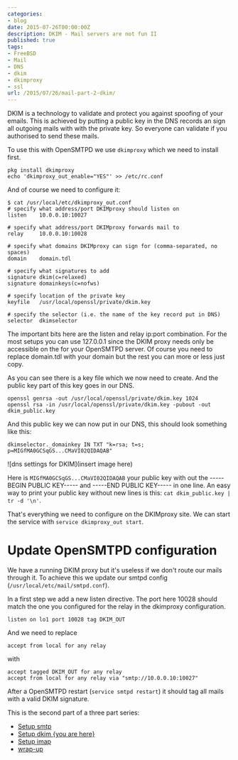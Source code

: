 ```yaml
---
categories:
- blog
date: 2015-07-26T00:00:00Z
description: DKIM - Mail servers are not fun II
published: true
tags:
- FreeBSD
- Mail
- DNS
- dkim
- dkimproxy
- ssl
url: /2015/07/26/mail-part-2-dkim/
---
```


DKIM is a technology to validate and protect you against spoofing of your emails.
This is achieved by putting a public key in the DNS records an sign all outgoing mails
with with the private key. So everyone can validate if you authorised to send these mails.

To use this with OpenSMTPD we use `dkimproxy` which we need to install first.

```
pkg install dkimproxy
echo 'dkimproxy_out_enable="YES"' >> /etc/rc.conf
```

And of course we need to configure it:

```
$ cat /usr/local/etc/dkimproxy_out.conf
# specify what address/port DKIMproxy should listen on
listen    10.0.0.10:10027

# specify what address/port DKIMproxy forwards mail to
relay     10.0.0.10:10028

# specify what domains DKIMproxy can sign for (comma-separated, no spaces)
domain    domain.tdl

# specify what signatures to add
signature dkim(c=relaxed)
signature domainkeys(c=nofws)

# specify location of the private key
keyfile   /usr/local/openssl/private/dkim.key

# specify the selector (i.e. the name of the key record put in DNS)
selector  dkimselector
```

The important bits here are the listen and relay ip:port combination. For 
the most setups you can use 127.0.0.1 since the DKIM proxy needs only be 
accessible on the for your OpenSMTPD server. Of course you need to replace domain.tdl
with your domain but the rest you can more or less just copy.


As you can see there is a key file which we now need to create. 
And the public key part of this key goes in our DNS. 

```
openssl genrsa -out /usr/local/openssl/private/dkim.key 1024
openssl rsa -in /usr/local/openssl/private/dkim.key -pubout -out dkim_public.key
```

And this public key we can now put in our DNS, this should look something like this:

```
dkimselector._domainkey IN TXT "k=rsa; t=s; p=MIGfMA0GCSqGS...CMaVI02QIDAQAB"
```

![dns settings for DKIM](insert image here)


Here is `MIGfMA0GCSqGS...CMaVI02QIDAQAB` your public key with out the -----BEGIN PUBLIC KEY-----
and -----END PUBLIC KEY----- in one line. An easy way to print your public key without new lines 
is this: `cat dkim_public.key | tr -d '\n'`. 


That's everything we need to configure on the DKIMproxy site. We can start the service with 
`service dkimproxy_out start`.

# Update OpenSMTPD configuration 

We have a running DKIM proxy but it's useless if we don't route our mails through it.
To achieve this we update our smtpd config (`/usr/local/etc/mail/smtpd.conf`).


In a first step we add a new listen directive. The port here 10028 should match 
the one you configured for the relay in the dkimproxy configuration. 

```
listen on lo1 port 10028 tag DKIM_OUT
```


And we need to replace 

```
accept from local for any relay
```

with

```
accept tagged DKIM_OUT for any relay
accept from local for any relay via "smtp://10.0.0.10:10027"
```

After a OpenSMTPD restart (`service smtpd restart`) it should tag all mails with a valid DKIM signature.

This is the second part of a three part series:

* [Setup smtp](/blog/2015/07/26/mail-part-1-setup-smtp-opensmtpd/)
* [Setup dkim {you are here}](/blog/2015/07/26/mail-part-2-dkim/)
* [Setup imap](/blog/2015/07/26/mail-part-3-setup-imap-dovecot/)
* [wrap-up](/blog/2015/07/26/mail-part-4-wrap-up/)
